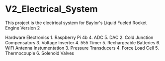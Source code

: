# V2_Electrical_System
This project is the electrical system for Baylor's Liquid Fueled Rocket Engine Version 2

Hardware
    Electronics
        1. Raspberry Pi 4b
        4. ADC 
        5. DAC 
        2. Cold Junction Compensators 
        3. Voltage Inverter
        4. 555 Timer
        5. Rechargeable Batteries
        6. WiFi Antenna
    Instumentation
        3. Pressure Transducers 
        4. Force Load Cell 
        5. Thermocouple 
        6. Solenoid Valves
    
